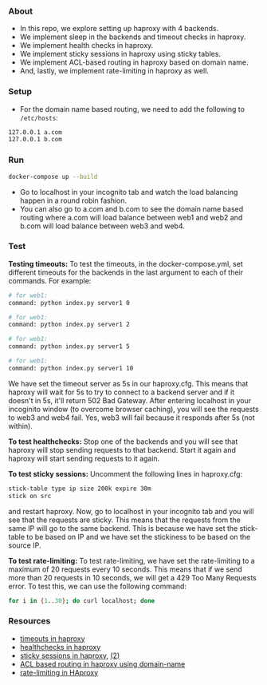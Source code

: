 ### About
- In this repo, we explore setting up haproxy with 4 backends.
- We implement sleep in the backends and timeout checks in haproxy.
- We implement health checks in haproxy.
- We implement sticky sessions in haproxy using sticky tables.
- We implement ACL-based routing in haproxy based on domain name.
- And, lastly, we implement rate-limiting in haproxy as well.

### Setup
- For the domain name based routing, we need to add the following to `/etc/hosts`:
```bash
127.0.0.1 a.com
127.0.0.1 b.com
```

### Run
```bash
docker-compose up --build
```

- Go to localhost in your incognito tab and watch the load balancing happen in a round robin fashion. 
- You can also go to a.com and b.com to see the domain name based routing where a.com will load balance between web1 and web2 and b.com will load balance between web3 and web4.


### Test
**Testing timeouts:**
To test the timeouts, in the docker-compose.yml, set different timeouts for the backends in the last argument to each of their commands. For example:
```bash
# for web1:
command: python index.py server1 0

# for web1:
command: python index.py server1 2

# for web1:
command: python index.py server1 5

# for web1:
command: python index.py server1 10
```

We have set the timeout server as 5s in our haproxy.cfg. This means that haproxy will wait for 5s to try to connect to a backend server and if it doesn't in 5s, it'll return 502 Bad Gateway. After entering localhost in your incoginito window (to overcome browser caching), you will see the requests to web3 and web4 fail. Yes, web3 will fail because it responds after 5s (not within).

**To test healthchecks:**
Stop one of the backends and you will see that haproxy will stop sending requests to that backend. Start it again and haproxy will start sending requests to it again.

**To test sticky sessions:**
Uncomment the following lines in haproxy.cfg:
```bash
stick-table type ip size 200k expire 30m
stick on src
```
and restart haproxy. Now, go to localhost in your incognito tab and you will see that the requests are sticky. This means that the requests from the same IP will go to the same backend. This is because we have set the stick-table to be based on IP and we have set the stickiness to be based on the source IP.

**To test rate-limiting:**
To test rate-limiting, we have set the rate-limiting to a maximum of 20 requests every 10 seconds. This means that if we send more than 20 requests in 10 seconds, we will get a 429 Too Many Requests error. To test this, we can use the following command:
```bash
for i in {1..30}; do curl localhost; done
```

### Resources
- [timeouts in haproxy](https://thehftguy.com/2016/05/22/configuring-timeouts-in-haproxy/)
- [healthchecks in haproxy](https://thehftguy.com/2016/05/22/configuring-timeouts-in-haproxy/)
- [sticky sessions in haproxy](https://thehftguy.com/2016/05/22/configuring-timeouts-in-haproxy/), [(2)](https://saturncloud.io/blog/haproxy-session-sticky-and-balance-algorithm/)
- [ACL based routing in haproxy using domain-name](https://saturncloud.io/blog/haproxy-session-sticky-and-balance-algorithm/)
- [rate-limiting in HAproxy](https://saturncloud.io/blog/haproxy-session-sticky-and-balance-algorithm/)
  